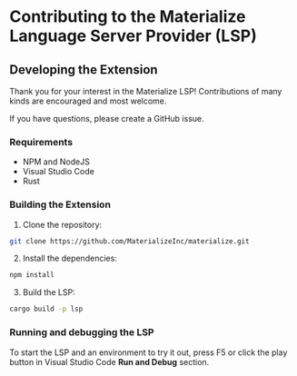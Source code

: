 # Contributing to the Materialize Language Server Provider (LSP)

## Developing the Extension

Thank you for your interest in the Materialize LSP! Contributions of many kinds are encouraged and most welcome.

If you have questions, please create a GitHub issue.

### Requirements

* NPM and NodeJS
* Visual Studio Code
* Rust

### Building the Extension

1. Clone the repository:
```bash
git clone https://github.com/MaterializeInc/materialize.git
```
2. Install the dependencies:
```bash
npm install
```
3. Build the LSP:
```bash
cargo build -p lsp
```

### Running and debugging the LSP

To start the LSP and an environment to try it out, press F5 or click the play button in Visual Studio Code **Run and Debug** section.